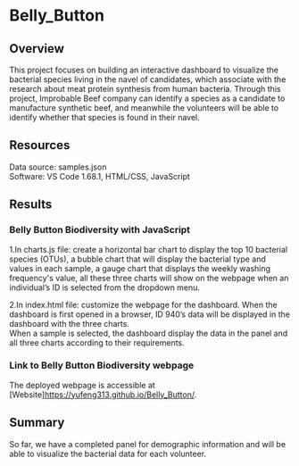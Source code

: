 # Belly_Button
## Overview
This project focuses on building an interactive dashboard to visualize the bacterial species living in the navel of candidates, which associate with the research about meat protein synthesis from human bacteria. Through this project, Improbable Beef company can identify a species as a candidate to manufacture synthetic beef, and meanwhile the volunteers will be able to identify whether that species is found in their navel.

## Resources
Data source: samples.json<br/>
Software: VS Code 1.68.1, HTML/CSS, JavaScript

## Results
### Belly Button Biodiversity with JavaScript
1.In charts.js file: create a horizontal bar chart to display the top 10 bacterial species (OTUs), a bubble chart that will display the bacterial type and values in each sample, a gauge chart that displays the weekly washing frequency's value, all these three charts will show on the webpage when an individual’s ID is selected from the dropdown menu.

2.In index.html file: customize the webpage for the dashboard.
When the dashboard is first opened in a browser, ID 940’s data will be displayed in the dashboard with the three charts. <br/>
When a sample is selected, the dashboard display the data in the panel and all three charts according to their requirements.
### Link to Belly Button Biodiversity webpage
The deployed webpage is accessible at [Website]https://yufeng313.github.io/Belly_Button/.

## Summary
So far, we have a completed panel for demographic information and will be able to visualize the bacterial data for each volunteer.
